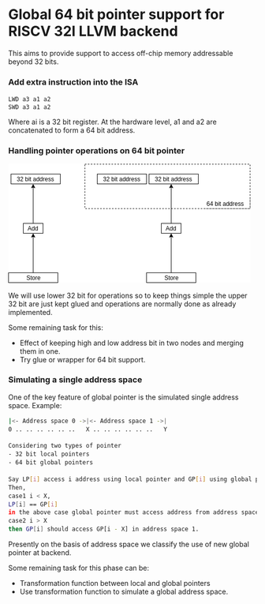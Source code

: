 # Global 64 bit pointer support for RISCV 32I LLVM backend

This aims to provide support to access off-chip memory addressable beyond 32 bits. 

### Add extra instruction into the ISA

    LWD a3 a1 a2
    SWD a3 a1 a2

Where ai is a 32 bit register.
At the hardware level, a1 and a2 are concatenated to form a 64 bit address.

### Handling pointer operations on 64 bit pointer

![Current approach](./images/riscv.png)

We will use lower 32 bit for operations so to keep things simple the upper 32 bit are just kept glued and operations are normally done as already implemented.

Some remaining task for this:
- Effect of keeping high and low address bit in two nodes and merging them in one.
- Try glue or wrapper for 64 bit support.

### Simulating a single address space

One of the key feature of global pointer is the simulated single address space.
Example:

```sh
|<- Address space 0 ->|<- Address space 1 ->|
0 .. .. .. .. .. ..   X .. .. .. .. .. ..   Y

Considering two types of pointer
- 32 bit local pointers 
- 64 bit global pointers

Say LP[i] access i address using local pointer and GP[i] using global pointer.
Then,
case1 i < X, 
LP[i] == GP[i]
in the above case global pointer must access address from address space 0.
case2 i > X 
then GP[i] should access GP[i - X] in address space 1.
```

Presently on the basis of address space we classify the use of new global pointer at backend.

Some remaining task for this phase can be:
- Transformation function between local and global pointers
- Use transformation function to simulate a global address space.
